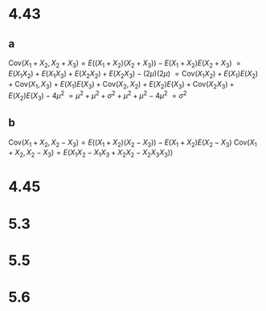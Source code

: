 # 4.43

## a

$\text{Cov}(X_1+X_2,X_2+X_3)=E((X_1+X_2)(X_2+X_3))-E(X_1+X_2)E(X_2+X_3)$
$=E(X_1X_2)+E(X_1X_3)+E(X_2X_2)+E(X_2X_3)-(2\mu)(2\mu)$
$=\text{Cov}(X_1X_2)+E(X_1)E(X_2)+\text{Cov}(X_1,X_3)+E(X_1)E(X_3)+\text{Cov}(X_2,X_2)+E(X_2)E(X_3)+\text{Cov}(X_2X_3)+E(X_2)E(X_3)-4\mu^2$
$=\mu^2+\mu^2+\sigma^2+\mu^2+\mu^2-4\mu^2$
$=\sigma^2$

## b

$\text{Cov}(X_1+X_2,X_2-X_3)=E((X_1+X_2)(X_2-X_3))-E(X_1+X_2)E(X_2-X_3)$
$\text{Cov}(X_1+X_2,X_2-X_3)=E(X_1X_2-X_1X_3+X_2X_2-X_2X_3X_3))$


# 4.45

# 5.3

# 5.5

# 5.6
